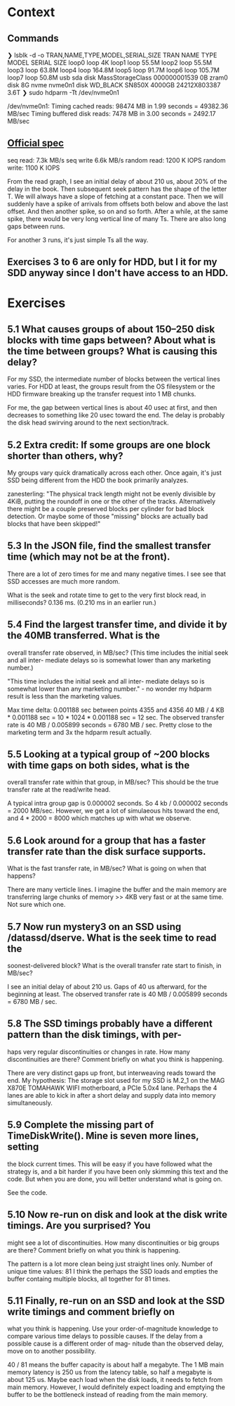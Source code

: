 # Context
## Commands
❯ lsblk -d -o TRAN,NAME,TYPE,MODEL,SERIAL,SIZE
TRAN   NAME    TYPE MODEL                  SERIAL         SIZE
       loop0   loop                                         4K
       loop1   loop                                      55.5M
       loop2   loop                                      55.5M
       loop3   loop                                      63.8M
       loop4   loop                                     164.8M
       loop5   loop                                      91.7M
       loop6   loop                                     105.7M
       loop7   loop                                      50.8M
usb    sda     disk MassStorageClass       000000001539     0B
       zram0   disk                                         8G
nvme   nvme0n1 disk WD_BLACK SN850X 4000GB 24212X803387   3.6T
❯ sudo hdparm -Tt /dev/nvme0n1

/dev/nvme0n1:
 Timing cached reads:   98474 MB in  1.99 seconds = 49382.36 MB/sec
 Timing buffered disk reads: 7478 MB in  3.00 seconds = 2492.17 MB/sec

## [Official spec](https://documents.westerndigital.com/content/dam/doc-library/en_us/assets/public/western-digital/product/internal-drives/wd-black-ssd/data-sheet-wd-black-sn850x-nvme-ssd.pdf)
seq read: 7.3k MB/s
seq write 6.6k MB/s
random read: 1200 K IOPS
random write: 1100 K IOPS

From the read graph, I see an initial delay of about 210 us, about 20% of the delay in the book.
Then subsequent seek pattern has the shape of the letter T. We will always have a slope of fetching at a constant pace. Then we will suddenly have a spike of arrivals from offsets both below and above the last offset. And then another spike, so on and so forth. After a while, at the same spike, there would be very long vertical line of many Ts. There are also long gaps between runs.

For another 3 runs, it's just simple Ts all the way.

## Exercises 3 to 6 are only for HDD, but I it for my SDD anyway since I don't have access to an HDD.

# Exercises
## 5.1 What causes groups of about 150–250 disk blocks with time gaps between? About what is the time between groups? What is causing this delay?

For my SSD, the intermediate number of blocks between the vertical lines varies. For HDD at least, the groups result from the OS filesystem or the HDD firmware breaking up the transfer request into 1 MB chunks.

For me, the gap between vertical lines is about 40 usec at first, and then decreases to something like 20 usec toward the end. The delay is probably the disk head swirving around to the next section/track.

## 5.2 Extra credit: If some groups are one block shorter than others, why?
My groups vary quick dramatically across each other. Once again, it's just SSD being different from the HDD the book primarily analyzes.

zanesterling: "The physical track length might not be evenly divisible by 4KiB, putting the roundoff in one or the other of the tracks. Alternatively there might be a couple preserved blocks per cylinder for bad block detection. Or maybe some of those "missing" blocks are actually bad blocks that have been skipped!"

## 5.3 In the JSON file, find the smallest transfer time (which may not be at the front).
There are a lot of zero times for me and many negative times. I see see that SSD accesses are much more random.

What is the seek and rotate time to get to the very first block read, in milliseconds?
0.136 ms. (0.210 ms in an earlier run.)

## 5.4 Find the largest transfer time, and divide it by the 40MB transferred. What is the
overall transfer rate observed, in MB/sec? (This time includes the initial seek and all inter-
mediate delays so is somewhat lower than any marketing number.)

"This time includes the initial seek and all inter-
mediate delays so is somewhat lower than any marketing number." - no wonder my hdparm result is less than the marketing values.

Max time delta: 0.001188 sec between points 4355 and 4356
40 MB / 4 KB * 0.001188 sec = 10 * 1024 * 0.001188 sec = 12 sec.
The observed transfer rate is 40 MB / 0.005899 seconds = 6780 MB / sec. Pretty close to the marketing term and 3x the hdparm result actually.

## 5.5 Looking at a typical group of ~200 blocks with time gaps on both sides, what is the
overall transfer rate within that group, in MB/sec? This should be the true transfer rate at
the read/write head.

A typical intra group gap is 0.000002 seconds. So 4 kb / 0.000002 seconds = 2000 MB/sec. However, we get a lot of simulaeous hits toward the end, and 4 * 2000 = 8000 which matches up with what we observe.

## 5.6 Look around for a group that has a faster transfer rate than the disk surface supports.
What is the fast transfer rate, in MB/sec? What is going on when that happens?

There are many verticle lines. I imagine the buffer and the main memory are transferring large chunks of memory >> 4KB very fast or at the same time. Not sure which one.

## 5.7 Now run mystery3 on an SSD using /datassd/dserve. What is the seek time to read the
soonest-delivered block? What is the overall transfer rate start to finish, in MB/sec?

I see an initial delay of about 210 us. Gaps of 40 us afterward, for the beginning at least.
The observed transfer rate is 40 MB / 0.005899 seconds = 6780 MB / sec. 

## 5.8 The SSD timings probably have a different pattern than the disk timings, with per-
haps very regular discontinuities or changes in rate. How many discontinuities are there?
Comment briefly on what you think is happening.

There are very distinct gaps up front, but interweaving reads toward the end. My hypothesis: The storage slot used for my SSD is M.2_1 on the MAG X870E TOMAHAWK WIFI motherboard, a PCIe 5.0x4 lane. Perhaps the 4 lanes are able to kick in after a short delay and supply data into memory simultaneously.

## 5.9 Complete the missing part of TimeDiskWrite(). Mine is seven more lines, setting
the block current times. This will be easy if you have followed what the strategy is, and a
bit harder if you have been only skimming this text and the code. But when you are done,
you will better understand what is going on.

See the code.

## 5.10 Now re-run on disk and look at the disk write timings. Are you surprised? You
might see a lot of discontinuities. How many discontinuities or big groups are there?
Comment briefly on what you think is happening.

The pattern is a lot more clean being just straight lines only.
Number of unique time values: 81
I think the perhaps the SSD loads and empties the buffer containg multiple blocks, all together for 81 times.

## 5.11 Finally, re-run on an SSD and look at the SSD write timings and comment briefly on
what you think is happening. Use your order-of-magnitude knowledge to compare various
time delays to possible causes. If the delay from a possible cause is a different order of mag-
nitude than the observed delay, move on to another possibility.

40 / 81 means the buffer capacity is about half a megabyte.
The 1 MB main memory latency is 250 us from the latency table, so half a megabyte is about 125 us. Maybe each load when the disk loads, it needs to fetch from main memory. However, I would definitely expect loading and emptying the buffer to be the bottleneck instead of reading from the main memory.
